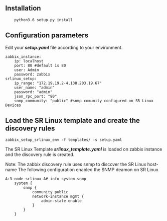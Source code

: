 ## Installation

        python3.6 setup.py install

## Configuration parameters

Edit your ***setup.yaml*** file according to your environment.

```
zabbix_instance:
    ip: localhost 
    port: 80 #default is 80
    user: Admin
    password: zabbix
srlinux_setup:
    ip_range: "172.19.19.2-4,138.203.19.67"
    user_name: "admin"
    password: "admin"
    json_rpc_port: "80" 
    snmp_community: "public" #snmp comunity configured on SR Linux Devices
```

## Load the SR Linux template and create the discovery rules

```
zabbix_setup_srlinux_env -f templates/ -s setup.yaml
```

The SR Linux Template ***srlinux_template.yaml*** is loaded on zabbix instance and the discovery rule is created.

Note: The zabbix discovery rule uses snmp to discover the SR Linux host-name
The following configuration enabled the SNMP deamon on SR Linux

```
A:3-node-srlinux-A# info system snmp                                                                                                                                                               
    system {
        snmp {
            community public 
            network-instance mgmt {
                admin-state enable
            }
        }
    }
```
